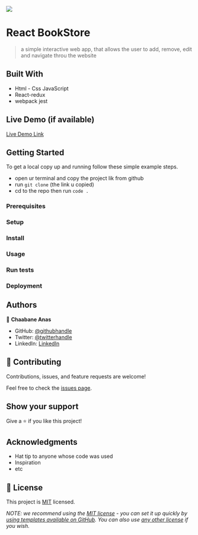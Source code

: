 ![](https://img.shields.io/badge/Microverse-blueviolet)

# React BookStore

> a simple interactive web app,
that allows the user to add, remove,  edit and navigate throu the website 


## Built With

- Html - Css JavaScript 
- React-redux
- webpack jest 

## Live Demo (if available)

[Live Demo Link](https://livedemo.com)


## Getting Started


To get a local copy up and running follow these simple example steps.

- open ur terminal and copy the project lik from github
- run `git clone` (the link u copied)
- cd to the repo then run `code .`

### Prerequisites

### Setup

### Install

### Usage

### Run tests

### Deployment



## Authors

👤 **Chaabane Anas**

- GitHub: [@githubhandle](https://github.com/ChaabaneAnas)
- Twitter: [@twitterhandle](https://twitter.com/twitterhandle)
- LinkedIn: [LinkedIn](https://linkedin.com/in/linkedinhandle)

## 🤝 Contributing

Contributions, issues, and feature requests are welcome!

Feel free to check the [issues page](../../issues/).

## Show your support

Give a ⭐️ if you like this project!

## Acknowledgments

- Hat tip to anyone whose code was used
- Inspiration
- etc

## 📝 License

This project is [MIT](./LICENSE) licensed.

_NOTE: we recommend using the [MIT license](https://choosealicense.com/licenses/mit/) - you can set it up quickly by [using templates available on GitHub](https://docs.github.com/en/communities/setting-up-your-project-for-healthy-contributions/adding-a-license-to-a-repository). You can also use [any other license](https://choosealicense.com/licenses/) if you wish._
